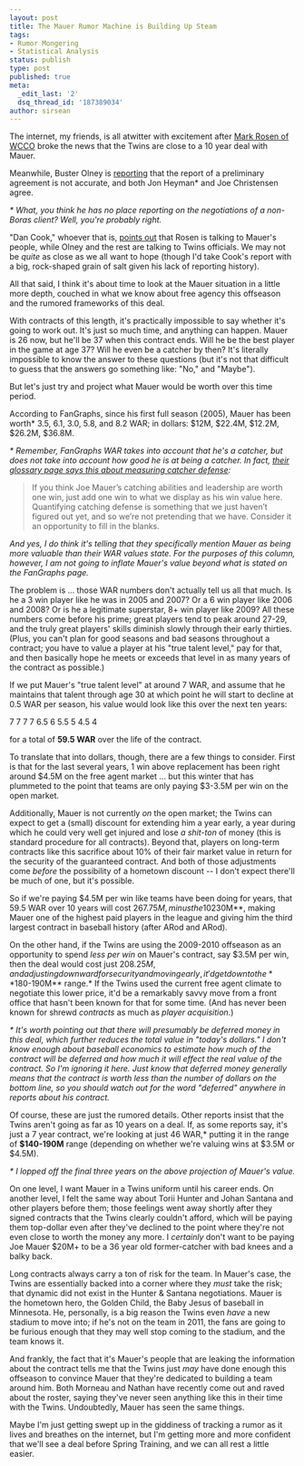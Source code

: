 ```yaml
---
layout: post
title: The Mauer Rumor Machine is Building Up Steam
tags:
- Rumor Mongering
- Statistical Analysis
status: publish
type: post
published: true
meta:
  _edit_last: '2'
  dsq_thread_id: '187389034'
author: sirsean
---
```

The internet, my friends, is all atwitter with excitement after [Mark Rosen of WCCO](http://wcco.com/sports/twins/joe.mauer.minnesota.2.1462891.html) broke the news that the Twins are close to a 10 year deal with Mauer.

Meanwhile, Buster Olney is [reporting](http://twitter.com/Buster_ESPN/status/8514431354) that the report of a preliminary agreement is not accurate, and both Jon Heyman* and Joe Christensen agree.

_* What, you think he has no place reporting on the negotiations of a non-Boras client? Well, you're probably right._

"Dan Cook," whoever that is, [points out](http://twitter.com/dcook93/status/8514829301) that Rosen is talking to Mauer's people, while Olney and the rest are talking to Twins officials. We may not be _quite_ as close as we all want to hope (though I'd take Cook's report with a big, rock-shaped grain of salt given his lack of reporting history).

All that said, I think it's about time to look at the Mauer situation in a little more depth, couched in what we know about free agency this offseason and the rumored frameworks of this deal.

With contracts of this length, it's practically impossible to say whether it's going to work out. It's just so much time, and anything can happen. Mauer is 26 now, but he'll be 37 when this contract ends. Will he be the best player in the game at age 37? Will he even be a catcher by then? It's literally impossible to know the answer to these questions (but it's not that difficult to guess that the answers go something like: "No," and "Maybe").

But let's just try and project what Mauer would be worth over this time period.

According to FanGraphs, since his first full season (2005), Mauer has been worth* 3.5, 6.1, 3.0, 5.8, and 8.2 WAR; in dollars: $12M, $22.4M, $12.2M, $26.2M, $36.8M.

_* Remember, FanGraphs WAR takes into account that he's a catcher, but does not take into account how good he is at being a catcher. In fact, [their glossary page says this about measuring catcher defense](http://www.fangraphs.com/blogs/index.php/win-values-explained-part-two):_

> If you think Joe Mauer’s catching abilities and leadership are worth one win, just add one win to what we display as his win value here. Quantifying catching defense is something that we just haven’t figured out yet, and so we’re not pretending that we have. Consider it an opportunity to fill in the blanks.

_And yes, I do think it's telling that they specifically mention Mauer as being more valuable than their WAR values state. For the purposes of this column, however, I am not going to inflate Mauer's value beyond what is stated on the FanGraphs page._

The problem is ... those WAR numbers don't actually tell us all that much. Is he a 3 win player like he was in 2005 and 2007? Or a 6 win player like 2006 and 2008? Or is he a legitimate superstar, 8+ win player like 2009? All these numbers come before his prime; great players tend to peak around 27-29, and the truly great players' skills diminish slowly through their early thirties. (Plus, you can't plan for good seasons and bad seasons throughout a contract; you have to value a player at his "true talent level," pay for that, and then basically hope he meets or exceeds that level in as many years of the contract as possible.)

If we put Mauer's "true talent level" at around 7 WAR, and assume that he maintains that talent through age 30 at which point he will start to decline at 0.5 WAR per season, his value would look like this over the next ten years:

7 7 7 7 6.5 6 5.5 5 4.5 4

for a total of **59.5 WAR** over the life of the contract.

To translate that into dollars, though, there are a few things to consider. First is that for the last several years, 1 win above replacement has been right around $4.5M on the free agent market ... but this winter that has plummeted to the point that teams are only paying $3-3.5M per win on the open market.

Additionally, Mauer is not currently _on_ the open market; the Twins can expect to get a (small) discount for extending him a year early, a year during which he could very well get injured and lose _a shit-ton_ of money (this is standard procedure for all contracts). Beyond that, players on long-term contracts like this sacrifice about 10% of their fair market value in return for the security of the guaranteed contract. And both of those adjustments come _before_ the possibility of a hometown discount -- I don't expect there'll be much of one, but it's possible.

So if we're paying $4.5M per win like teams have been doing for years, that 59.5 WAR over 10 years will cost $267.75M, minus the 10% for security and fudging downwards a bit for extending early ... around **$230M**, making Mauer one of the highest paid players in the league and giving him the third largest contract in baseball history (after ARod and ARod).

On the other hand, if the Twins are using the 2009-2010 offseason as an opportunity to spend _less per win_ on Mauer's contract, say $3.5M per win, then the deal would cost just $208.25M, and adjusting downward for security and moving early, it'd get down to the **$180-190M** range.* If the Twins used the current free agent climate to negotiate this lower price, it'd be a remarkably savvy move from a front office that hasn't been known for that for some time. (And has never been known for shrewd _contracts_ as much as _player acquisition_.)

_* It's worth pointing out that there will presumably be deferred money in this deal, which further reduces the total value in "today's dollars." I don't know enough about baseball economics to estimate how much of the contract will be deferred and how much it will effect the real value of the contract. So I'm ignoring it here. Just know that deferred money generally means that the contract is worth less than the number of dollars on the bottom line, so you should watch out for the word "deferred" anywhere in reports about his contract._

Of course, these are just the rumored details. Other reports insist that the Twins aren't going as far as 10 years on a deal. If, as some reports say, it's just a 7 year contract, we're looking at just 46 WAR,* putting it in the range of **$140-190M** range (depending on whether we're valuing wins at $3.5M or $4.5M).

_* I lopped off the final three years on the above projection of Mauer's value._

On one level, I want Mauer in a Twins uniform until his career ends. On another level, I felt the same way about Torii Hunter and Johan Santana and other players before them; those feelings went away shortly after they signed contracts that the Twins clearly couldn't afford, which will be paying them top-dollar even after they've declined to the point where they're not even close to worth the money any more. I _certainly_ don't want to be paying Joe Mauer $20M+ to be a 36 year old former-catcher with bad knees and a balky back.

Long contracts always carry a ton of risk for the team. In Mauer's case, the Twins are essentially backed into a corner where they _must_ take the risk; that dynamic did not exist in the Hunter & Santana negotiations. Mauer is the hometown hero, the Golden Child, the Baby Jesus of baseball in Minnesota. He, personally, is a big reason the Twins even _have_ a new stadium to move into; if he's not on the team in 2011, the fans are going to be furious enough that they may well stop coming to the stadium, and the team knows it.

And frankly, the fact that it's Mauer's people that are leaking the information about the contract tells me that the Twins just _may_ have done enough this offseason to convince Mauer that they're dedicated to building a team around him. Both Morneau and Nathan have recently come out and raved about the roster, saying they've never seen anything like this in their time with the Twins. Undoubtedly, Mauer has seen the same things.

Maybe I'm just getting swept up in the giddiness of tracking a rumor as it lives and breathes on the internet, but I'm getting more and more confident that we'll see a deal before Spring Training, and we can all rest a little easier.

